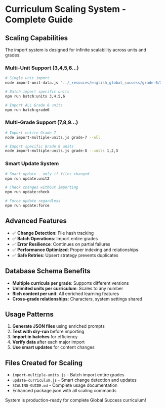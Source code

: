# Curriculum Scaling System - Complete Guide

## Scaling Capabilities
The import system is designed for infinite scalability across units and grades:

### Multi-Unit Support (3,4,5,6...)
```bash
# Single unit import
node import-unit-data.js "../_resouces/english_global_success/grade-6/3"

# Batch import specific units
npm run batch:units 3,4,5,6

# Import ALL Grade 6 units  
npm run batch:grade6
```

### Multi-Grade Support (7,8,9...)
```bash
# Import entire Grade 7
node import-multiple-units.js grade-7 --all

# Import specific Grade 8 units
node import-multiple-units.js grade-8 --units 1,2,3
```

### Smart Update System
```bash
# Smart update - only if files changed
npm run update:unit2

# Check changes without importing
npm run update:check

# Force update regardless
npm run update:force
```

## Advanced Features
- ✅ **Change Detection**: File hash tracking
- ✅ **Batch Operations**: Import entire grades
- ✅ **Error Resilience**: Continues on partial failures
- ✅ **Performance Optimized**: Proper indexing and relationships
- ✅ **Safe Retries**: Upsert strategy prevents duplicates

## Database Schema Benefits
- **Multiple curricula per grade**: Supports different versions
- **Unlimited units per curriculum**: Scales to any number
- **Rich content per unit**: All enriched learning features
- **Cross-grade relationships**: Characters, system settings shared

## Usage Patterns
1. **Generate JSON files** using enriched prompts
2. **Test with dry-run** before importing
3. **Import in batches** for efficiency  
4. **Verify data** after each major import
5. **Use smart updates** for content changes

## Files Created for Scaling
- `import-multiple-units.js` - Batch import entire grades
- `update-curriculum.js` - Smart change detection and updates  
- `SCALING-GUIDE.md` - Complete usage documentation
- Enhanced package.json with all scaling commands

System is production-ready for complete Global Success curriculum!